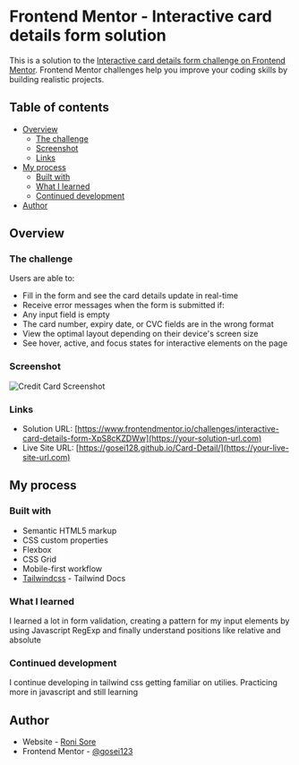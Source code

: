 # Frontend Mentor - Interactive card details form solution

This is a solution to the [Interactive card details form challenge on Frontend Mentor](https://www.frontendmentor.io/challenges/interactive-card-details-form-XpS8cKZDWw). Frontend Mentor challenges help you improve your coding skills by building realistic projects. 

## Table of contents

- [Overview](#overview)
  - [The challenge](#the-challenge)
  - [Screenshot](#screenshot)
  - [Links](#links)
- [My process](#my-process)
  - [Built with](#built-with)
  - [What I learned](#what-i-learned)
  - [Continued development](#continued-development)
- [Author](#author)



## Overview

### The challenge

Users are able to:

- Fill in the form and see the card details update in real-time
- Receive error messages when the form is submitted if:
- Any input field is empty
- The card number, expiry date, or CVC fields are in the wrong format
- View the optimal layout depending on their device's screen size
- See hover, active, and focus states for interactive elements on the page

### Screenshot

![Credit Card Screenshot](./thumbnail/Credit-Card.png)



### Links

- Solution URL: [https://www.frontendmentor.io/challenges/interactive-card-details-form-XpS8cKZDWw](https://your-solution-url.com)
- Live Site URL: [https://gosei128.github.io/Card-Detail/](https://your-live-site-url.com)

## My process

### Built with

- Semantic HTML5 markup
- CSS custom properties
- Flexbox
- CSS Grid
- Mobile-first workflow
- [Tailwindcss](https://tailwindcss.com/) - Tailwind Docs



### What I learned

I learned a lot in form validation, creating a pattern for my input elements by using Javascript RegExp and finally understand positions like relative and absolute


### Continued development

I continue developing in tailwind css getting familiar on utilies. Practicing more in javascript and still learning


## Author

- Website - [Roni Sore](https://www.your-site.com)
- Frontend Mentor - [@gosei123](https://www.frontendmentor.io/profile/gosei128)


